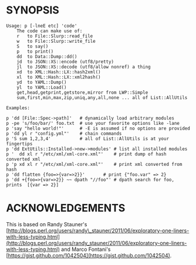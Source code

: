 # SYNOPSIS

    Usage: p [-lneE etc] 'code'
        The code can make use of:
        r   to File::Slurp::read_file
        w   to File::Slurp::write_file
        S   to say()
        p   to print()
        dd  to Data::Dump::dd()
        jd  to JSON::XS::encode (utf8/pretty)
        jl  to JSON::XS::decode (utf8/allow nonref) a thing
        xd  to XML::Hash::LX::hash2xml()
        xl  to XML::Hash::LX::xml2hash()
        yd  to YAML::Dump()
        yl  to YAML::Load()
        get,head,getprint,getstore,mirror from LWP::Simple
        sum,first,min,max,zip,uniq,any,all,none ... all of List::AllUtils

    Examples:

    p 'dd [File::Spec->path]'   # dynamically load arbitrary modules
    p -pe 's/foo/bar/' foo.txt  # use your favorite options like -lane
    p 'say "hello world!"'      # -E is assumed if no options are provided
    p 'dd yl r "config.yml"'    # chain commands
    p 'S sum 1,2,3,4'           # all of List::AllUtils is at your fingertips
    p 'dd ExtUtils::Installed->new->modules' # list all installed modules
    p '  dd xl r "/etc/xml/xml-core.xml"'    # print dump of hash converted xml
    p 'p xd xl r "/etc/xml/xml-core.xml"'    # print xml converted from hash
    p 'dd flatten {foo=>{var=>2}}'       # print {"foo.var" => 2}
    p 'dd +{foo=>{var=>2}} ~~ dpath "//foo"' # dpath search for foo, prints  [{var => 2}]

# ACKNOWLEDGEMENTS

This is based on Randy Stauner's
[http://blogs.perl.org/users/randy\_stauner/2011/06/exploratory-one-liners-with-less-typing.html](http://blogs.perl.org/users/randy_stauner/2011/06/exploratory-one-liners-with-less-typing.html)
and Marco Fontani's [https://gist.github.com/1042504](https://gist.github.com/1042504).
